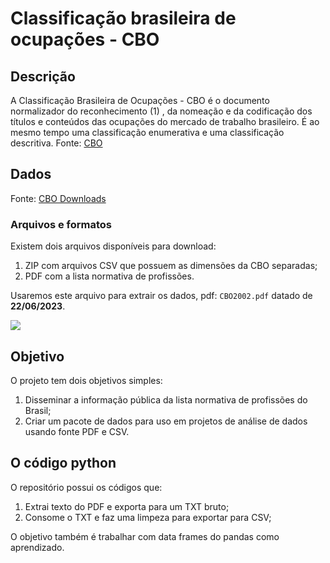 # Classificação brasileira de ocupações - CBO

## Descrição

A Classificação Brasileira de Ocupações - CBO é o documento normalizador do reconhecimento (1) , da nomeação e da codificação dos títulos e conteúdos das ocupações do mercado de trabalho brasileiro. É ao mesmo tempo uma classificação enumerativa e uma classificação descritiva.
Fonte: [CBO](http://www.mtecbo.gov.br/cbosite/pages/informacoesGerais.jsf)

## Dados

Fonte: [CBO Downloads](http://www.mtecbo.gov.br/cbosite/pages/downloads.jsf)

### Arquivos e formatos

Existem dois arquivos disponíveis para download:
1. ZIP com arquivos CSV que possuem as dimensões da CBO separadas;
2. PDF com a lista normativa de profissões.

Usaremos este arquivo para extrair os dados, pdf: `CBO2002.pdf` datado de **22/06/2023**.

![](D:\Git\profissoes_brasil_gov_cbo\img\cbo_pdf.png)

## Objetivo

O projeto tem dois objetivos simples:

1. Disseminar a informação pública da lista normativa de profissões do Brasil;
1. Criar um pacote de dados para uso em projetos de análise de dados usando fonte PDF e CSV.

## O código python

O repositório possui os códigos que:
1. Extrai texto do PDF e exporta para um TXT bruto;
2. Consome o TXT e faz uma limpeza para exportar para CSV;

O objetivo também é trabalhar com data frames do pandas como aprendizado.
